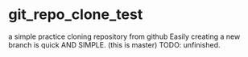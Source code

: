 # git_repo_clone_test
a simple practice cloning repository from github
Easily creating a new branch is quick AND SIMPLE. (this is master)
TODO: unfinished.